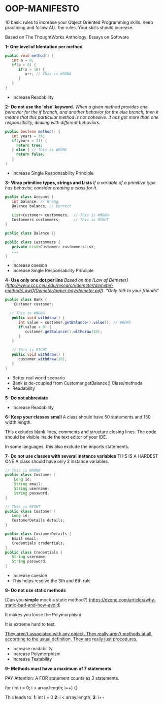 # OOP-MANIFESTO
10 basic rules to increase your Object Oriented Programming skills.
Keep practicing and follow ALL the rules. Your skills should increase. 

Based on The ThoughtWorks Anthology: Essays on Software

**1- One level of Identation per method**

```java
public void method() {
   int a = 0;
   if(a > 0) {
      if(a > 10) { 
         a++; // This is WRONG
      }
   }
}
```

+ Increase Readability

**2- Do not use the 'else' keyword.**
*When a given method provides one behavior for the if branch, and another behavior for the else branch, then it means that this particular method is not cohesive. It has got more than one responsibility, dealing with different behaviors.*

```java
public boolean method() {
   int years = 35;
   if(years > 21) {
     return true;
   } else { // This is WRONG
     return false; 
   }
}
```

+ Increase Single Responsability Principle

**3- Wrap primitive types, strings and Lists**
*If a variable of a primitive type has behavior, consider creating a class for it.*

```java
public class Account {
   int balance; // Wrong
   Balance balance; // Correct
   
   List<Customer> custommers;  // This is WRONG
   Custommers custommers;      // This is RIGHT
}

public class Balance {}

public class Custommers { 
   private List<Customer> custommersList;
   ...
}
```

+ Increase coesion
+ Increase Single Responsability Principle

**4- Use only one dot per line**
*Based on the  [Law of Demeter] (http://www.ccs.neu.edu/research/demeter/demeter-method/LawOfDemeter/paper-boy/demeter.pdf).*
*"Only talk to your friends"*
```java
public class Bank {
    Customer customer;

  // This is WRONG
   public void withdraw() {
      int value = customer.getBalance().value(); // WRONG
      if(value > 0) {
         customer.getBalance().withdraw(10);
      }
   }
   
   // This is RIGHT
   public void withdraw() {
      customer.withdraw(10);
   }
}
```
+ Better real world scenario
+ Bank is de-coupled from Customer.getBalance() Class/methods
+ Readability

**5- Do not abbreviate**
+ Increase Readability

**6- Keep your classes small**
A class should have 50 statements and 150 width length.

This excludes blank lines, comments and structure closing lines.
The code should be visible inside the text editor of your IDE.

In some languages, this also exclude the imports statements.

**7- Do not use classes with several instance variables**
THIS IS A HARDEST ONE
A class should have only 2 instance variables.

```java
// This is WRONG
public class Customer {
    Long id;
    String email;
    String username;
    String password;
}

// This is RIGHT
public class Customer {
   Long id;
   CustomerDetails details;
}

public class CustomerDetails {
   Email email;
   Credentials credentials;
}
public class Credentials {
   String username;
   String password;
}
```
+ Increase coesion
+ This helps resolve the 3th and 6th rule

**8- Do not use static methods**

[Can you **simple** mock a static method?] (https://dzone.com/articles/why-static-bad-and-how-avoid)

It makes you loose the Polymorphism.

It is extreme hard to test.

[They aren't associated with any object. They really aren't methods at all, according to the usual definition. They are really just procedures.](http://stackoverflow.com/questions/4002201/why-arent-static-methods-considered-good-oo-practice)

+ Increase readability
+ Increase Polymorphism
+ Increase Testability

**9- Methods must have a maximum of 7 statements**

PAY Attention: A FOR statement counts as 3 statements.

for (int i = 0; i < array.length; i++) {}
 
This leads to:
**1**: int i = 0
**2**: i < array.length;
**3**: i++
